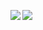 [
<img align="left" src="https://github-readme-stats.vercel.app/api?username=LeptoFlare&theme=graywhite&bg_color=0,ccebc5,a8ddb5,7bccc4&count_private=true&show_icons=true&hide_border=true"/>
<img align="left" src="https://github-readme-stats.vercel.app/api/top-langs/?username=LeptoFlare&theme=graywhite&bg_color=0,7bccc4,4eb3d3&layout=compact&card_width=250&hide_border=true"/>
](https://lepto.tech)
